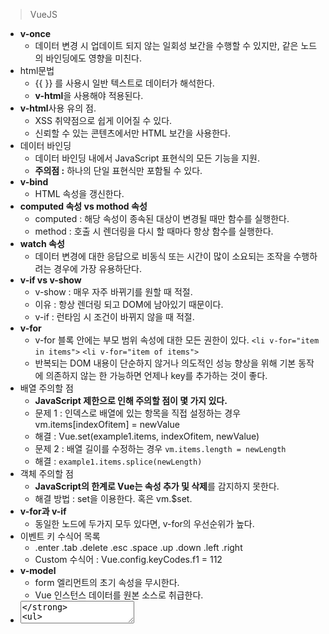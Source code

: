 > VueJS
- **v-once**
	- 데이터 변경 시 업데이트 되지 않는 일회성 보간을 수행할 수 있지만, 같은 노드의 바인딩에도 영향을 미친다.
- html문법
	- {{ }} 를 사용시 일반 텍스트로 데이터가 해석한다.
	- **v-html**을 사용해야 적용된다.
- **v-html**사용 유의 점.
	- XSS 취약점으로 쉽게 이어질 수 있다.
	- 신뢰할 수 있는 콘텐츠에서만 HTML 보간을 사용한다.
- 데이터 바인딩
	- 데이터 바인딩 내에서 JavaScript 표현식의 모든 기능을 지원.
	- **주의점 :** 하나의 단일 표현식만 포함될 수 있다.
- **v-bind**
	- HTML 속성을 갱신한다.
- **computed 속성 vs mothod 속성**
	- computed : 해당 속성이 종속된 대상이 변경될 때만 함수를 실행한다.
	- method : 호출 시 렌더링을 다시 할 때마다 항상 함수를 실행한다.
- **watch 속성**
	- 데이터 변경에 대한 응답으로 비동식 또는 시간이 많이 소요되는 조작을 수행하려는 경우에 가장 유용하단다.
- **v-if vs v-show**
	- v-show : 매우 자주 바뀌기를 원할 때 적절.
	- 이유 : 항상 렌더링 되고 DOM에 남아있기 때문이다.
	- v-if : 런타임 시 조건이 바뀌지 않을 때 적절.
- **v-for**
	- v-for 블록 안에는 부모 범위 속성에 대한 모든 권한이 있다.
	`<li v-for="item in items">`
	`<li v-for="item of items">`
	- 반복되는 DOM 내용이 단순하지 않거나 의도적인 성능 향상을 위해 기본 동작에 의존하지 않는 한 가능하면 언제나 key를 추가하는 것이 좋다.
- 배열 주의할 점
	- **JavaScript 제한으로 인해 주의할 점이 몇 가지 있다.**
	- 문제 1 : 인덱스로 배열에 있는 항목을 직접 설정하는 경우
	vm.items[indexOfitem] = newValue
	- 해결 :
	Vue.set(example1.items, indexOfitem, newValue)
	- 문제 2 : 배열 길이를 수정하는 경우
	`vm.items.length = newLength`
	- 해결 :
	`example1.items.splice(newLength)`
- 객체 주의할 점
	- **JavaScript의 한계로 Vue는 속성 추가 및 삭제**를 감지하지 못한다.
	- 해결 방법 : set을 이용한다. 혹은 vm.$set.
- **v-for과 v-if**
	- 동일한 노드에 두가지 모두 있다면, v-for의 우선순위가 높다.	
- 이벤트 키 수식어 목록
	- .enter .tab .delete .esc .space .up .down .left .right
	- Custom 수식어 : Vue.config.keyCodes.f1 = 112
- **v-model**
	- form 엘리먼트의 초기 속성을 무시한다.
	- Vue 인스턴스 데이터를 원본 소스로 취급한다.
- **<textarea>**
	- 텍스트 영역의 보간 {{ }}이 작동하지 않는다.
	- v-model을 사용해야 한다.
- **v-model 수식어**
	- .lazy .number .trim
- **Component**
	- 기본 HTML 엘리먼트를 확장하여 재사용 가능한 코드를 캡슐화하는 데 도움이 된다.
	- 사용자 지정 태그 이름은 모두 소문자여야 하고 하이픈을 포함해야한다.
	- 모든 컴포넌스 인스턴스에는 자체 격리 된 범위가 있다.
	- 하위 컴포넌트의 템플릿에서 상위 데이터를 직접 참조 할 수 없으며 그렇게 해선 안된다.
	- **props**옵션을 사용해서 하위 컴포넌트로 전달 할 수 있다.
- **data**
	- 항상 함수여야 한다.
- **.sync**
	- 일부 경우에 양방향 바인딩이 필요할 수 있다.
	- 장기적으로 볼 때 유지보수에 문제가 생길 수 있다.
- 비 부모-자식간 통신
	- 두 컴포넌트가 서로 통신 할 필요가 있지만 부모/자식이 아닐 경우가 있다.
	- $emit, $on
- 상위 템플릿의 모든 내용은 상위 범위로 컴파일된다. 하위 템플릿의 모든 내용은 하위 범위에서 컴파일된다.
	- **slot**는 대체 콘텐츠로 보면 된다.